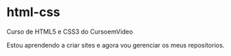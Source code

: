 # html-css
 Curso de HTML5 e CSS3 do CursoemVideo

Estou aprendendo a criar sites e agora vou gerenciar os meus repositorios.